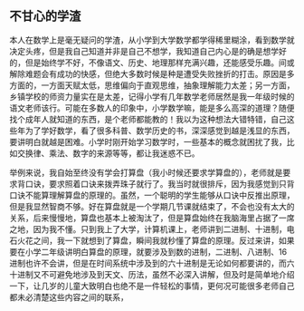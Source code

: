 ## 不甘心的学渣 

本人在数学上是毫无疑问的学渣，从小学到大学数学都学得稀里糊涂，看到数学就决定头疼，但是我自己知道并非是自己不想学，我知道自己内心是的确是想学好的，但是始终学不好，不像语文、历史、地理那样充满兴趣，还能感受乐趣。间或解除难题会有成功的快感，但绝大多数时候是种是遭受失败挫折的打击。原因是多方面的，一方面天赋太低，思维偏向于直观思维，抽象理解能力太差；另一方面，乡镇学校的师资力量实在是太差，记得小学有几年数学老师居然是我一年级时候的语文老师该行。可能在多数人的印象中，小学数学嘛，能是多么高深的道理？随便找个成年人就知道的东西，是个老师都能教的！我以为这种想法大错特错，自己这些年为了学好数学，看了很多科普、数学历史的书，深深感觉到越是浅显的东西，要讲明白就越是困难。小学时刚开始学习数学时，一些基本的概念就困扰了我，比如交换律、乘法、数字的来源等等，都让我迷惑不已。

举例来说，我自始至终没有学会打算盘（我小时候还要求学算盘的），老师就是要求背口诀，要求照着口诀来拨弄珠子就行了。我当时就很排斥，因为我感觉到只背口诀不能算理解算盘的原理的。虽然，一个聪明的学生能够从口诀中反推出原理，但是我显然智商不够。好在算盘就是一个学期几节课就结束了，不会也没有太大的关系，后来慢慢地，算盘也基本上被淘汰了，但是算盘始终在我脑海里占据了一席之地，因为我不懂。只到我上了大学，计算机课上，老师讲到二进制、十进制，电石火花之间，我一下就想到了算盘，瞬间我就秒懂了算盘的原理。反过来讲，如果要在小学二年级讲明白算盘的原理，就要涉及到数的进制，二进制、八进制、16进制也许不会讲，但是在时间系统中涉及到的六十进制是无论如何都要讲的，而六十进制又不可避免地涉及到天文、历法，虽然不必深入讲解，但及时是简单地介绍一下，让几岁的儿童大致明白也绝不是一件轻松的事情，更何况可能很多老师自己都未必清楚这些内容之间的联系，


